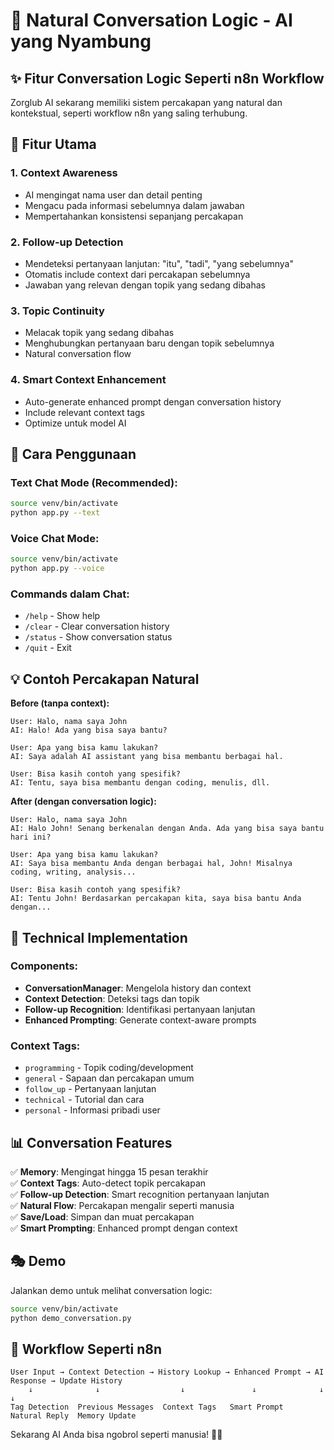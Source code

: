 # 🧠 Natural Conversation Logic - AI yang Nyambung

## ✨ Fitur Conversation Logic Seperti n8n Workflow

Zorglub AI sekarang memiliki sistem percakapan yang natural dan kontekstual, seperti workflow n8n yang saling terhubung.

## 🎯 Fitur Utama

### 1. **Context Awareness**
- AI mengingat nama user dan detail penting
- Mengacu pada informasi sebelumnya dalam jawaban
- Mempertahankan konsistensi sepanjang percakapan

### 2. **Follow-up Detection**
- Mendeteksi pertanyaan lanjutan: "itu", "tadi", "yang sebelumnya"
- Otomatis include context dari percakapan sebelumnya
- Jawaban yang relevan dengan topik yang sedang dibahas

### 3. **Topic Continuity**
- Melacak topik yang sedang dibahas
- Menghubungkan pertanyaan baru dengan topik sebelumnya
- Natural conversation flow

### 4. **Smart Context Enhancement**
- Auto-generate enhanced prompt dengan conversation history
- Include relevant context tags
- Optimize untuk model AI

## 🚀 Cara Penggunaan

### Text Chat Mode (Recommended):
```bash
source venv/bin/activate
python app.py --text
```

### Voice Chat Mode:
```bash
source venv/bin/activate  
python app.py --voice
```

### Commands dalam Chat:
- `/help` - Show help
- `/clear` - Clear conversation history
- `/status` - Show conversation status
- `/quit` - Exit

## 💡 Contoh Percakapan Natural

**Before (tanpa context):**
```
User: Halo, nama saya John
AI: Halo! Ada yang bisa saya bantu?

User: Apa yang bisa kamu lakukan?
AI: Saya adalah AI assistant yang bisa membantu berbagai hal.

User: Bisa kasih contoh yang spesifik?
AI: Tentu, saya bisa membantu dengan coding, menulis, dll.
```

**After (dengan conversation logic):**
```
User: Halo, nama saya John  
AI: Halo John! Senang berkenalan dengan Anda. Ada yang bisa saya bantu hari ini?

User: Apa yang bisa kamu lakukan?
AI: Saya bisa membantu Anda dengan berbagai hal, John! Misalnya coding, writing, analysis...

User: Bisa kasih contoh yang spesifik?
AI: Tentu John! Berdasarkan percakapan kita, saya bisa bantu Anda dengan...
```

## 🔧 Technical Implementation

### Components:
- **ConversationManager**: Mengelola history dan context
- **Context Detection**: Deteksi tags dan topik
- **Follow-up Recognition**: Identifikasi pertanyaan lanjutan
- **Enhanced Prompting**: Generate context-aware prompts

### Context Tags:
- `programming` - Topik coding/development
- `general` - Sapaan dan percakapan umum
- `follow_up` - Pertanyaan lanjutan
- `technical` - Tutorial dan cara
- `personal` - Informasi pribadi user

## 📊 Conversation Features

✅ **Memory**: Mengingat hingga 15 pesan terakhir  
✅ **Context Tags**: Auto-detect topik percakapan  
✅ **Follow-up Detection**: Smart recognition pertanyaan lanjutan  
✅ **Natural Flow**: Percakapan mengalir seperti manusia  
✅ **Save/Load**: Simpan dan muat percakapan  
✅ **Smart Prompting**: Enhanced prompt dengan context  

## 🎭 Demo

Jalankan demo untuk melihat conversation logic:
```bash
source venv/bin/activate
python demo_conversation.py
```

## 🔄 Workflow Seperti n8n

```
User Input → Context Detection → History Lookup → Enhanced Prompt → AI Response → Update History
    ↓              ↓                  ↓               ↓              ↓              ↓
Tag Detection  Previous Messages  Context Tags   Smart Prompt   Natural Reply  Memory Update
```

Sekarang AI Anda bisa ngobrol seperti manusia! 🤖💬

